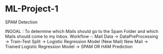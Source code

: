 # ML-Project-1
SPAM Detection
 
INGOAL : To determine which Mails should go to the Spam Folder and which Mails should come to my Inbox.
Workflow -:
Mail Data -> DataPreProcessing -> Train-Test Split -> Logistic Regression Model (New Mail)
New Mail -> Trained Logistic Regression Model -> SPAM OR HAM Prediction
